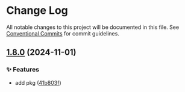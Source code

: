 # Change Log

All notable changes to this project will be documented in this file.
See [Conventional Commits](https://conventionalcommits.org) for commit guidelines.

## [1.8.0](https://github.com/rudemex/new-lerna/compare/test-pkg@1.7.0...test-pkg@1.8.0) (2024-11-01)


### ✨ Features

* add pkg ([41b803f](https://github.com/rudemex/new-lerna/commit/41b803f8ba203cef9c496810c573473147440d48))

